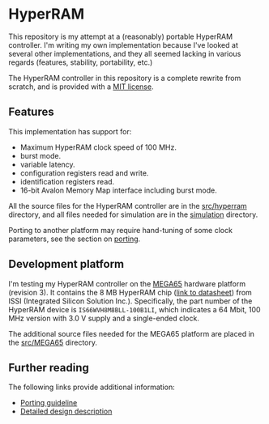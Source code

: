 # HyperRAM

This repository is my attempt at a (reasonably) portable HyperRAM controller.
I'm writing my own implementation because I've looked at several other
implementations, and they all seemed lacking in various regards (features,
stability, portability, etc.)

The HyperRAM controller in this repository is a complete rewrite from scratch,
and is provided with a [MIT license](LICENSE).

## Features

This implementation has support for:

* Maximum HyperRAM clock speed of 100 MHz.
* burst mode.
* variable latency.
* configuration registers read and write.
* identification registers read.
* 16-bit Avalon Memory Map interface including burst mode.

All the source files for the HyperRAM controller are in the
[src/hyperram](src/hyperram) directory, and all files needed for simulation are
in the [simulation](simulation) directory.

Porting to another platform may require hand-tuning of some clock parameters,
see the section on [porting](PORTING.md).


## Development platform

I'm testing my HyperRAM controller on the [MEGA65](https://mega65.org/)
hardware platform (revision 3).  It contains the 8 MB HyperRAM chip ([link to
datasheet](doc/66-67WVH8M8ALL-BLL-938852.pdf)) from ISSI (Integrated Silicon
Solution Inc.).  Specifically, the part number of the HyperRAM device is
`IS66WVH8M8BLL-100B1LI`, which indicates a 64 Mbit, 100 MHz version with 3.0 V
supply and a single-ended clock.

The additional source files needed for the MEGA65 platform are placed in the
[src/MEGA65](src/MEGA65) directory.


## Further reading
The following links provide additional information:

* [Porting guideline](PORTING.md)
* [Detailed design description](src/hyperram/README.md)


